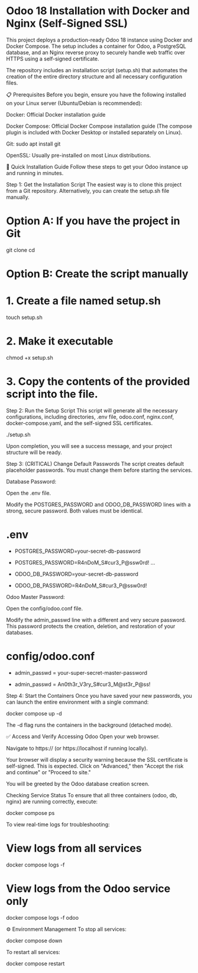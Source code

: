 # Odoo 18 Installation with Docker and Nginx (Self-Signed SSL)
This project deploys a production-ready Odoo 18 instance using Docker and Docker Compose. The setup includes a container for Odoo, a PostgreSQL database, and an Nginx reverse proxy to securely handle web traffic over HTTPS using a self-signed certificate.

The repository includes an installation script (setup.sh) that automates the creation of the entire directory structure and all necessary configuration files.

📋 Prerequisites
Before you begin, ensure you have the following installed on your Linux server (Ubuntu/Debian is recommended):

Docker: Official Docker installation guide

Docker Compose: Official Docker Compose installation guide (The compose plugin is included with Docker Desktop or installed separately on Linux).

Git: sudo apt install git

OpenSSL: Usually pre-installed on most Linux distributions.

🚀 Quick Installation Guide
Follow these steps to get your Odoo instance up and running in minutes.

Step 1: Get the Installation Script
The easiest way is to clone this project from a Git repository. Alternatively, you can create the setup.sh file manually.

# Option A: If you have the project in Git
git clone <your-repository-url>
cd <repository-name>

# Option B: Create the script manually
# 1. Create a file named setup.sh
touch setup.sh
# 2. Make it executable
chmod +x setup.sh
# 3. Copy the contents of the provided script into the file.

Step 2: Run the Setup Script
This script will generate all the necessary configurations, including directories, .env file, odoo.conf, nginx.conf, docker-compose.yaml, and the self-signed SSL certificates.

./setup.sh

Upon completion, you will see a success message, and your project structure will be ready.

Step 3: (CRITICAL) Change Default Passwords
The script creates default placeholder passwords. You must change them before starting the services.

Database Password:

Open the .env file.

Modify the POSTGRES_PASSWORD and ODOO_DB_PASSWORD lines with a strong, secure password. Both values must be identical.

# .env
- POSTGRES_PASSWORD=your-secret-db-password
+ POSTGRES_PASSWORD=R4nDoM_S#cur3_P@ssw0rd!
...
- ODOO_DB_PASSWORD=your-secret-db-password
+ ODOO_DB_PASSWORD=R4nDoM_S#cur3_P@ssw0rd!

Odoo Master Password:

Open the config/odoo.conf file.

Modify the admin_passwd line with a different and very secure password. This password protects the creation, deletion, and restoration of your databases.

# config/odoo.conf
- admin_passwd = your-super-secret-master-password
+ admin_passwd = An0th3r_V3ry_S#cur3_M@st3r_P@ss!

Step 4: Start the Containers
Once you have saved your new passwords, you can launch the entire environment with a single command:

docker compose up -d

The -d flag runs the containers in the background (detached mode).

✅ Access and Verify
Accessing Odoo
Open your web browser.

Navigate to https://<your-server-ip-address> (or https://localhost if running locally).

Your browser will display a security warning because the SSL certificate is self-signed. This is expected. Click on "Advanced," then "Accept the risk and continue" or "Proceed to site."

You will be greeted by the Odoo database creation screen.

Checking Service Status
To ensure that all three containers (odoo, db, nginx) are running correctly, execute:

docker compose ps

To view real-time logs for troubleshooting:

# View logs from all services
docker compose logs -f

# View logs from the Odoo service only
docker compose logs -f odoo

⚙️ Environment Management
To stop all services:

docker compose down

To restart all services:

docker compose restart
